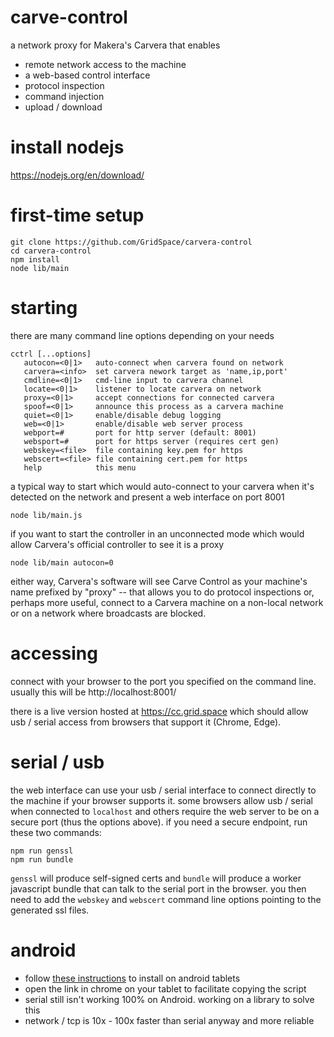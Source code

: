 # carve-control

a network proxy for Makera's Carvera that enables

* remote network access to the machine
* a web-based control interface
* protocol inspection
* command injection
* upload / download

# install nodejs

https://nodejs.org/en/download/

# first-time setup

```
git clone https://github.com/GridSpace/carvera-control
cd carvera-control
npm install
node lib/main
```

# starting

there are many command line options depending on your needs

```
cctrl [...options]
   autocon=<0|1>   auto-connect when carvera found on network
   carvera=<info>  set carvera nework target as 'name,ip,port'
   cmdline=<0|1>   cmd-line input to carvera channel
   locate=<0|1>    listener to locate carvera on network
   proxy=<0|1>     accept connections for connected carvera
   spoof=<0|1>     announce this process as a carvera machine
   quiet=<0|1>     enable/disable debug logging
   web=<0|1>       enable/disable web server process
   webport=#       port for http server (default: 8001)
   websport=#      port for https server (requires cert gen)
   webskey=<file>  file containing key.pem for https
   webscert=<file> file containing cert.pem for https
   help            this menu
```

a typical way to start which would auto-connect to your carvera when
it's detected on the network and present a web interface on port 8001

```
node lib/main.js
```

if you want to start the controller in an unconnected mode which would
allow Carvera's official controller to see it is a proxy

```
node lib/main autocon=0
```

either way, Carvera's software will see Carve Control as your machine's
name prefixed by "proxy" -- that allows you to do protocol inspections
or, perhaps more useful, connect to a Carvera machine on a non-local
network or on a network where broadcasts are blocked.

# accessing

connect with your browser to the port you specified on the command line.
usually this will be http://localhost:8001/

there is a live version hosted at https://cc.grid.space which should allow
usb / serial access from browsers that support it (Chrome, Edge).

# serial / usb

the web interface can use your usb / serial interface to connect directly
to the machine if your browser supports it. some browsers allow usb / serial
when connected to `localhost` and others require the web server to be on a
secure port (thus the options above). if you need a secure endpoint, run
these two commands:

```
npm run genssl
npm run bundle
```

`genssl` will produce self-signed certs and `bundle` will produce a worker
javascript bundle that can talk to the serial port in the browser. you then
need to add the `webskey` and `webscert` command line options pointing to
the generated ssl files.

# android

* follow [these instructions](https://cc.grid.space/android.html) to install on android tablets
* open the link in chrome on your tablet to facilitate copying the script
* serial still isn't working 100% on Android. working on a library to solve this
* network / tcp is 10x - 100x faster than serial anyway and more reliable
